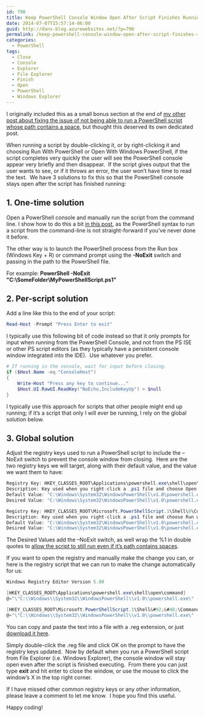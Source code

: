 ```yaml
---
id: 790
title: Keep PowerShell Console Window Open After Script Finishes Running
date: 2014-07-07T15:57:14-06:00
guid: http://dans-blog.azurewebsites.net/?p=790
permalink: /keep-powershell-console-window-open-after-script-finishes-running/
categories:
  - PowerShell
tags:
  - Close
  - Console
  - Explorer
  - File Explorer
  - Finish
  - Open
  - PowerShell
  - Windows Explorer
---
```


I originally included this as a small bonus section at the end of [my other post about fixing the issue of not being able to run a PowerShell script whose path contains a space](http://dans-blog.azurewebsites.net/fix-problem-where-windows-powershell-cannot-run-script-whose-path-contains-spaces/), but thought this deserved its own dedicated post.

When running a script by double-clicking it, or by right-clicking it and choosing Run With PowerShell or Open With Windows PowerShell, if the script completes very quickly the user will see the PowerShell console appear very briefly and then disappear.  If the script gives output that the user wants to see, or if it throws an error, the user won’t have time to read the text.  We have 3 solutions to fix this so that the PowerShell console stays open after the script has finished running:

## 1. One-time solution

Open a PowerShell console and manually run the script from the command line. I show how to do this a bit [in this post](http://dans-blog.azurewebsites.net/fix-problem-where-windows-powershell-cannot-run-script-whose-path-contains-spaces/), as the PowerShell syntax to run a script from the command-line is not straight-forward if you’ve never done it before.

The other way is to launch the PowerShell process from the Run box (Windows Key + R) or command prompt using the __-NoExit__ switch and passing in the path to the PowerShell file.

For example: __PowerShell -NoExit "C:\SomeFolder\MyPowerShellScript.ps1"__

## 2. Per-script solution

Add a line like this to the end of your script:

```powershell
Read-Host -Prompt "Press Enter to exit"
```

I typically use this following bit of code instead so that it only prompts for input when running from the PowerShell Console, and not from the PS ISE or other PS script editors (as they typically have a persistent console window integrated into the IDE).  Use whatever you prefer.

```powershell
# If running in the console, wait for input before closing.
if ($Host.Name -eq "ConsoleHost")
{
    Write-Host "Press any key to continue..."
    $Host.UI.RawUI.ReadKey("NoEcho,IncludeKeyUp") > $null
}
```

I typically use this approach for scripts that other people might end up running; if it’s a script that only I will ever be running, I rely on the global solution below.

## 3. Global solution

Adjust the registry keys used to run a PowerShell script to include the –NoExit switch to prevent the console window from closing.  Here are the two registry keys we will target, along with their default value, and the value we want them to have:

```csharp
Registry Key: HKEY_CLASSES_ROOT\Applications\powershell.exe\shell\open\command
Description: Key used when you right-click a .ps1 file and choose Open With -> Windows PowerShell.
Default Value: "C:\Windows\System32\WindowsPowerShell\v1.0\powershell.exe" "%1"
Desired Value: "C:\Windows\System32\WindowsPowerShell\v1.0\powershell.exe" "& \"%1\""

Registry Key: HKEY_CLASSES_ROOT\Microsoft.PowerShellScript.1\Shell\0\Command
Description: Key used when you right-click a .ps1 file and choose Run with PowerShell (shows up depending on which Windows OS and Updates you have installed).
Default Value: "C:\Windows\System32\WindowsPowerShell\v1.0\powershell.exe" "-Command" "if((Get-ExecutionPolicy ) -ne 'AllSigned') { Set-ExecutionPolicy -Scope Process Bypass }; & '%1'"
Desired Value: "C:\Windows\System32\WindowsPowerShell\v1.0\powershell.exe" -NoExit "-Command" "if((Get-ExecutionPolicy ) -ne 'AllSigned') { Set-ExecutionPolicy -Scope Process Bypass }; & \"%1\""
```

The Desired Values add the –NoExit switch, as well wrap the %1 in double quotes to [allow the script to still run even if it’s path contains spaces](http://dans-blog.azurewebsites.net/fix-problem-where-windows-powershell-cannot-run-script-whose-path-contains-spaces/).

If you want to open the registry and manually make the change you can, or here is the registry script that we can run to make the change automatically for us:

```csharp
Windows Registry Editor Version 5.00

[HKEY_CLASSES_ROOT\Applications\powershell.exe\shell\open\command]
@="\"C:\\Windows\\System32\\WindowsPowerShell\\v1.0\\powershell.exe\" -NoExit \"& \\\"%1\\\"\""

[HKEY_CLASSES_ROOT\Microsoft.PowerShellScript.1\Shell&#92;&#48;\Command]
@="\"C:\\Windows\\System32\\WindowsPowerShell\\v1.0\\powershell.exe\" -NoExit \"-Command\" \"if((Get-ExecutionPolicy ) -ne 'AllSigned') { Set-ExecutionPolicy -Scope Process Bypass }; & \\\"%1\\\"\""
```

You can copy and paste the text into a file with a .reg extension, or just [download it here](/assets/Posts/2014/07/FixRunPowerShellScriptWithSpacesInPathProblemAndLeaveConsoleOpenWhenScriptCompletes.zip).

Simply double-click the .reg file and click OK on the prompt to have the registry keys updated.  Now by default when you run a PowerShell script from File Explorer (i.e. Windows Explorer), the console window will stay open even after the script is finished executing.  From there you can just type __exit__ and hit enter to close the window, or use the mouse to click the window’s X in the top right corner.

If I have missed other common registry keys or any other information, please leave a comment to let me know.  I hope you find this useful.

Happy coding!
